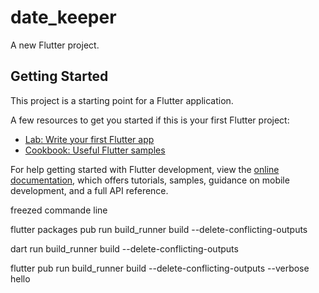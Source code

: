 # date_keeper

A new Flutter project.

## Getting Started

This project is a starting point for a Flutter application.

A few resources to get you started if this is your first Flutter project:

- [Lab: Write your first Flutter app](https://docs.flutter.dev/get-started/codelab)
- [Cookbook: Useful Flutter samples](https://docs.flutter.dev/cookbook)

For help getting started with Flutter development, view the
[online documentation](https://docs.flutter.dev/), which offers tutorials,
samples, guidance on mobile development, and a full API reference.

freezed commande line 

flutter packages pub run build_runner build --delete-conflicting-outputs

dart run build_runner build --delete-conflicting-outputs


flutter pub run build_runner build --delete-conflicting-outputs --verbose
hello

